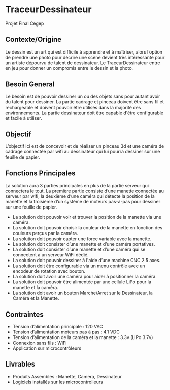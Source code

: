 # TraceurDessinateur
Projet Final Cegep

## Contexte/Origine
Le dessin est un art qui est difficile à apprendre et à maîtriser, alors l’option de prendre une photo pour décrire une scène devient très intéressante pour un artiste dépourvu de talent de dessinateur. Le TraceurDessinateur entre en jeu pour donner un compromis entre le dessin et la photo.

## Besoin General
Le besoin est de pouvoir dessiner un ou des objets sans pour autant avoir du talent pour dessiner. La partie cadrage et pinceau doivent être sans fil et rechargeable et doivent pouvoir être utilisés dans la majorité des environnements. La partie dessinateur doit être capable d'être configurable et facile à utiliser. 

## Objectif
L’objectif ici est de concevoir et de réaliser un pinceau 3d et une caméra de cadrage connectée par wifi au dessinateur qui lui pourra dessiner sur une feuille de papier.

## Fonctions Principales
La solution aura 3 parties principales en plus de la partie serveur qui connectera le tout. La première partie consiste d’une manette connectée au serveur par wifi, la deuxième d’une caméra qui détecte la position de la manette et la troisième d’un système de moteurs pas-à-pas pour dessiner sur une feuille de papier.
- La solution doit pouvoir voir et trouver la position de la manette via une caméra.
- La solution doit pouvoir choisir la couleur de la manette en fonction des couleurs perçus par la caméra.
- La solution doit pouvoir capter une force variable avec la manette.
- La solution doit consister d’une manette et d’une caméra portatives.
- La solution doit consister d’une manette et d’une caméra qui se connectent à un serveur WiFi dédié.
- La solution doit pouvoir dessiner à l'aide d’une machine CNC 2.5 axes.
- La solution doit être configurable via un menu contrôle avec un encodeur de rotation avec bouton.
- La solution doit avoir une caméra pour aider à positionner la caméra.
- La solution doit pouvoir être alimentée par une cellule LiPo pour la manette et la caméra.
- La solution doit avoir un bouton Marche/Arret sur le Dessinateur, la Caméra et la Manette.

## Contraintes
- Tension d’alimentation principale : 120 VAC
- Tension d’alimentation moteurs pas à pas : 4.1 VDC
- Tension d’alimentation de la caméra et la manette : 3.3v (LiPo 3.7v)
- Connexion sans fils : WiFi
- Application sur microcontrôleurs

## Livrables
- Produits Assembles : Manette, Camera, Dessinateur
- Logiciels installés sur les microcontrolleurs
